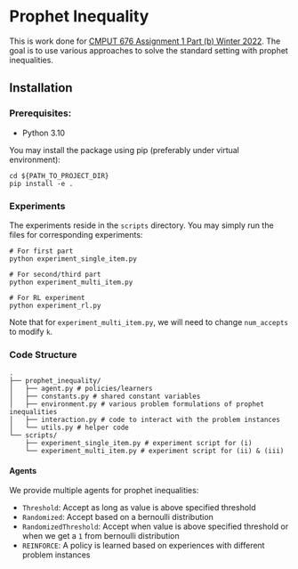 # Prophet Inequality
This is work done for [CMPUT 676 Assignment 1 Part (b) Winter 2022](https://xiaoqitan.org/teaching/optimization/).
The goal is to use various approaches to solve the standard setting with prophet inequalities.

## Installation
### Prerequisites:
- Python 3.10

You may install the package using pip (preferably under virtual environment):
```
cd ${PATH_TO_PROJECT_DIR}
pip install -e .
```

### Experiments
The experiments reside in the `scripts` directory. You may simply run the files for corresponding experiments:
```
# For first part
python experiment_single_item.py

# For second/third part
python experiment_multi_item.py

# For RL experiment
python experiment_rl.py
```
Note that for `experiment_multi_item.py`, we will need to change `num_accepts` to modify `k`.

### Code Structure
```
.
├── prophet_inequality/
│   ├── agent.py # policies/learners
│   ├── constants.py # shared constant variables
│   ├── environment.py # various problem formulations of prophet inequalities
│   ├── interaction.py # code to interact with the problem instances
│   └── utils.py # helper code
└── scripts/
    ├── experiment_single_item.py # experiment script for (i)
    └── experiment_multi_item.py # experiment script for (ii) & (iii)
```

#### Agents
We provide multiple agents for prophet inequalities:
- `Threshold`: Accept as long as value is above specified threshold
- `Randomized`: Accept based on a bernoulli distribution
- `RandomizedThreshold`: Accept when value is above specified threshold or when we get a `1` from bernoulli distribution
- `REINFORCE`: A policy is learned based on experiences with different problem instances
